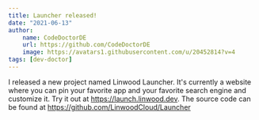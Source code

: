 ```yaml
---
title: Launcher released!
date: "2021-06-13"
author: 
    name: CodeDoctorDE
    url: https://github.com/CodeDoctorDE
    image: https://avatars1.githubusercontent.com/u/20452814?v=4
tags: [dev-doctor]
---
```


I released a new project named Linwood Launcher. It's currently a website where you can pin your favorite app and your favorite search engine and customize it. Try it out at <https://launch.linwood.dev>.
The source code can be found at <https://github.com/LinwoodCloud/Launcher>
